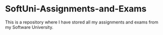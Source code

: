 # SoftUni-Assignments-and-Exams
This is a repository where I have stored all my assignments and exams from my Software University.  
